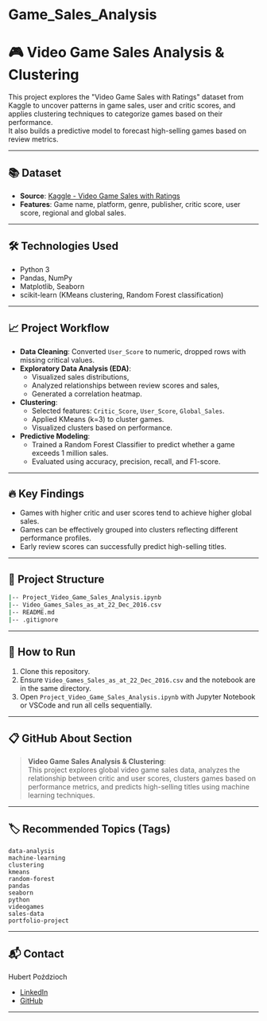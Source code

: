 # Game_Sales_Analysis

# 🎮 Video Game Sales Analysis & Clustering

This project explores the "Video Game Sales with Ratings" dataset from Kaggle to uncover patterns in game sales, user and critic scores, and applies clustering techniques to categorize games based on their performance.  
It also builds a predictive model to forecast high-selling games based on review metrics.

---

## 📚 Dataset
- **Source**: [Kaggle - Video Game Sales with Ratings](https://www.kaggle.com/datasets/rush4ratio/video-game-sales-with-ratings)
- **Features**: Game name, platform, genre, publisher, critic score, user score, regional and global sales.

---

## 🛠 Technologies Used
- Python 3
- Pandas, NumPy
- Matplotlib, Seaborn
- scikit-learn (KMeans clustering, Random Forest classification)

---

## 📈 Project Workflow
- **Data Cleaning**: Converted `User_Score` to numeric, dropped rows with missing critical values.
- **Exploratory Data Analysis (EDA)**: 
  - Visualized sales distributions,
  - Analyzed relationships between review scores and sales,
  - Generated a correlation heatmap.
- **Clustering**:
  - Selected features: `Critic_Score`, `User_Score`, `Global_Sales`.
  - Applied KMeans (k=3) to cluster games.
  - Visualized clusters based on performance.
- **Predictive Modeling**:
  - Trained a Random Forest Classifier to predict whether a game exceeds 1 million sales.
  - Evaluated using accuracy, precision, recall, and F1-score.

---

## 🔥 Key Findings
- Games with higher critic and user scores tend to achieve higher global sales.
- Games can be effectively grouped into clusters reflecting different performance profiles.
- Early review scores can successfully predict high-selling titles.

---

## 📂 Project Structure
```bash
|-- Project_Video_Game_Sales_Analysis.ipynb
|-- Video_Games_Sales_as_at_22_Dec_2016.csv
|-- README.md
|-- .gitignore
```

---

## 🚀 How to Run
1. Clone this repository.
2. Ensure `Video_Games_Sales_as_at_22_Dec_2016.csv` and the notebook are in the same directory.
3. Open `Project_Video_Game_Sales_Analysis.ipynb` with Jupyter Notebook or VSCode and run all cells sequentially.

---

## 📋 GitHub About Section
> **Video Game Sales Analysis & Clustering**:  
> This project explores global video game sales data, analyzes the relationship between critic and user scores, clusters games based on performance metrics, and predicts high-selling titles using machine learning techniques.

---

## 🏷 Recommended Topics (Tags)
```
data-analysis
machine-learning
clustering
kmeans
random-forest
pandas
seaborn
python
videogames
sales-data
portfolio-project
```

---

## 📬 Contact
Hubert Poździoch  
- [LinkedIn](https://www.linkedin.com/in/hubert-pozdzioch-4a5933297/)  
- [GitHub](https://github.com/Hubi1001)

---
